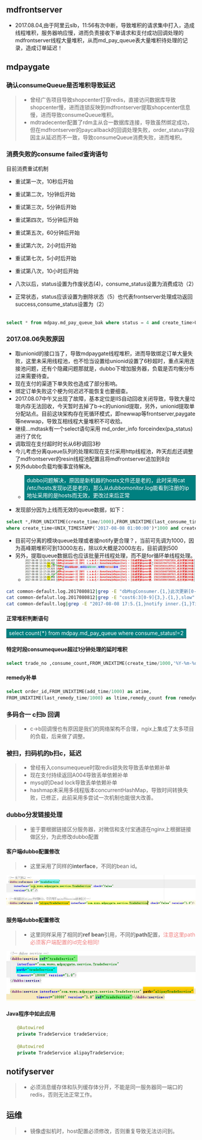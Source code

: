 ## mdfrontserver

* 2017.08.04,由于阿里云slb，11:56有次中断，导致堆积的请求集中打入，造成线程堆积，服务器响应慢，进而负责接收下单请求和支付成功回调处理的mdfrontserver线程大量堆积，从而md_pay_queue表大量堆积待处理的记录，造成订单延迟！

## mdpaygate

### 确认consumeQueue是否堆积导致延迟

>  * 曾经广告项目导致shopcenter打穿redis，直接访问数据库导致shopcenter慢，进而连锁反映到mdfrontserver提取shopcenter信息慢，进而导致consumeQueue堆积。
>  * mdtradecenter配置了rdm主从合一数据库连接，导致虽然绑定成功，但在mdfrontserver的paycallback的回调处理失败，order_status字段因主从延迟而不一致，导致consumeQueue消费失败，进而堆积。

### 消费失败的consume failed查询语句

目前消费重试机制

  * 重试第一次，10秒后开始
  * 重试第二次，1分钟后开始
  * 重试第三次，5分钟后开始
  * 重试第四次，15分钟后开始
  * 重试第五次，60分钟后开始
  * 重试第六次，2小时后开始
  * 重试第七次，5小时后开始
  * 重试第八次，10小时后开始

* 八次以后，status设置为作废状态(4)，consume_status设置为消费成功（2）
* 正常状态，status应该设置为删除状态（5）也代表frontserver处理成功返回success,consume_status设置为（2）

```sql

select * from mdpay.md_pay_queue_bak where status = 4 and create_time>UNIX_TIMESTAMP('2017-08-06 18:00')*1000 and consume_count>1

```

### 2017.08.06失败原因

* 取unionid的接口当了，导致mdpaygate线程堆积，进而导致绑定订单大量失败，这里未采用线程池，也不恰当设置给unionid设置了6秒超时，重点采用连接池问题，还有个隐藏问题那就是，dubbo下增加服务器，负载是否均衡分布过来需要待查。
* 现在支付的渠道下单失败也造成了部分影响。
* 绑定订单失败这个梗为何迟迟不能恢复也要细查。
* 2017.08.07中午又出现了故障，基本定位是IIS自动回收关闭导致，导致大量垃圾内存无法回收，今天暂时去掉了b->c的unionid提取，另外，unionid提取单分配站点。目前这块架构存在死循环模式，即newwap等frontserver,paygate等newwap，导致互相线程大量堆积不可收拾。
* 继续...mdtask有一个select语句采用 md_order_info forceindex(pa_status)进行了优化
* 调取现在支付超时时长从6秒调回3秒
* 今儿考虑分离queue队列的处理和现在支付采用http线程池，昨天彪彪还调整了mdfrontserver的resin线程池配置且将mdfrontserver追加到8台
* 另外dubbo负载均衡事宜待解决。
     * <table><tr><td bgcolor="Teal"><font color="white">dubbo问题解决，原因是新机器的hosts文件还是老的，此时采用cat /etc/hosts发现ip还是老的，那么从dubbomonitor.log能看到注册的ip地址采用的是hosts而无效，更改过来后正常</font></td></tr></table>
* 发现部分因为上线而无效的queue数据，如下：

```sql
select *,FROM_UNIXTIME(create_time/1000),FROM_UNIXTIME(last_consume_time/1000) from mdpay.md_pay_queue
where create_time<UNIX_TIMESTAMP('2017-08-08 01:00:00')*1000 and create_time>UNIX_TIMESTAMP('2017-08-06 17:00:00')*1000	and last_consume_time is null

```
* 目前可分离的模块queue处理或者接notify更合理？，当前可先调为1000，因为高峰期堆积可到13000左右，除以6大概是2000左右，目前调到500
* 另外，提取queue数据后也应该批量开线程处理，而不是for循环单线程处理。
    * ![dbMsgConsumer](images/08/dbMsgConsumer.jpg)
```bash
cat common-default.log.2017080812|grep -E "dbMsgConsumer.{1,}此次更新[0-9]{1,}条" --color=auto
cat common-defalut.log.2017080812|grep -E "cost6:3[0-9]{3,}.{1,},slow" --color=auto
cat common-default.log|grep -E "2017-08-08 17:5.{1,}notify inner.{1,}Time:[0-9]{1,}," -c
```

#### 正常堆积判断语句

<table><tr><td bgcolor="Teal"><font color="white">select count(*) from mdpay.md_pay_queue where consume_status!=2</font></td></tr></table>

#### 特定时段consumequeue超过1分钟处理的延时堆积

```sql
select trade_no ,consume_count,FROM_UNIXTIME(create_time/1000,'%Y-%m-%d %T') add_time, FROM_UNIXTIME(last_consume_time/1000,'%Y-%m-%d %T') last_time from md_pay_queue_bak where consume_status=2 and create_time>UNIX_TIMESTAMP('2017-07-18 12:00')*1000 and create_time<UNIX_TIMESTAMP('2017-07-18 14:00')*1000  and (last_consume_time - create_time>60000) order by id desc;
```

#### remedy补单

```sql
select order_id,FROM_UNIXTIME(add_time/1000) as atime,
FROM_UNIXTIME(last_remedy_time/1000) as ltime,remedy_count from remedyorder order by order_id desc;
```


### 多码合一 c扫b 回调
> * c->b回调慢也有原因是我们的网络架构不合理，ngix上集成了太多项目的负载，后来做了调整。

### 被扫，扫码机的b扫c，延迟
> * 曾经有入consumequeue时取redis锁失败导致丢单依赖补单
> * 现在支付持续返回A004导致丢单依赖补单
> * mysql的Dead lock导致丢单依赖补单
> * hashmap未采用多线程版本concurrentHashMap，导致时间转换失败，已修正，此前采用多尝试一次机制也能很大改善。

### dubbo分发链接处理

> * 鉴于要根据链接区分服务器，对微信和支付宝通道在nginx上根据链接做区分，为此修改dubbo配置

#### 客户端dubbo配置修改

> * 这里采用了同样的**interface**，不同的bean id。

![dubbo reference](images/07/dubbo-ref-clientside.jpg)

#### 服务端dubbo配置修改

> * 这里同样采用了相同的**ref bean**引用，不同的**path**配置，<font color=LightCoral>注意这里path必须客户端配置的id完全相同!</font>

![dubbo service](images/07/dubbo-service-serverside.jpg)

#### Java程序中如此应用

```java
    @Autowired
    private TradeService tradeService;

    @Autowired
    private TradeService alipayTradeService;
```

## notifyserver
> * 必须消息缓存体和队列缓存体分开，不能是同一服务器同一端口的redis，否则无法正常工作。

## 运维
> * 镜像虚拟机时，host配置必须修改，否则重复导致无法访问到。
